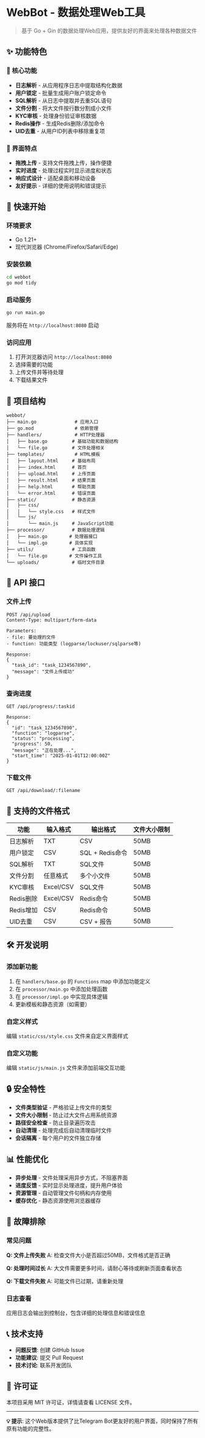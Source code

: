 # WebBot - 数据处理Web工具

> 基于 Go + Gin 的数据处理Web应用，提供友好的界面来处理各种数据文件

## ✨ 功能特色

### 🎯 核心功能
- **日志解析** - 从应用程序日志中提取结构化数据
- **用户锁定** - 批量生成用户账户锁定命令
- **SQL解析** - 从日志中提取并去重SQL语句
- **文件分割** - 将大文件按行数分割成小文件
- **KYC审核** - 处理身份验证审核数据
- **Redis操作** - 生成Redis删除/添加命令
- **UID去重** - 从用户ID列表中移除重复项

### 🌟 界面特点
- **拖拽上传** - 支持文件拖拽上传，操作便捷
- **实时进度** - 处理过程实时显示进度和状态
- **响应式设计** - 适配桌面和移动设备
- **友好提示** - 详细的使用说明和错误提示

## 🚀 快速开始

### 环境要求
- Go 1.21+
- 现代浏览器 (Chrome/Firefox/Safari/Edge)

### 安装依赖
```bash
cd webbot
go mod tidy
```

### 启动服务
```bash
go run main.go
```

服务将在 `http://localhost:8080` 启动

### 访问应用
1. 打开浏览器访问 `http://localhost:8080`
2. 选择需要的功能
3. 上传文件并等待处理
4. 下载结果文件

## 📁 项目结构

```
webbot/
├── main.go              # 应用入口
├── go.mod               # 依赖管理
├── handlers/            # HTTP处理器
│   ├── base.go         # 基础功能和数据结构
│   └── file.go         # 文件处理相关
├── templates/           # HTML模板
│   ├── layout.html     # 基础布局
│   ├── index.html      # 首页
│   ├── upload.html     # 上传页面
│   ├── result.html     # 结果页面
│   ├── help.html       # 帮助页面
│   └── error.html      # 错误页面
├── static/             # 静态资源
│   ├── css/
│   │   └── style.css   # 样式文件
│   └── js/
│       └── main.js     # JavaScript功能
├── processor/          # 数据处理逻辑
│   ├── main.go        # 处理器接口
│   └── impl.go        # 具体实现
├── utils/              # 工具函数
│   └── file.go        # 文件操作工具
└── uploads/            # 临时文件目录
```

## 🔧 API 接口

### 文件上传
```
POST /api/upload
Content-Type: multipart/form-data

Parameters:
- file: 要处理的文件
- function: 功能类型 (logparse/lockuser/sqlparse等)

Response:
{
  "task_id": "task_1234567890",
  "message": "文件上传成功"
}
```

### 查询进度
```
GET /api/progress/:taskid

Response:
{
  "id": "task_1234567890",
  "function": "logparse",
  "status": "processing",
  "progress": 50,
  "message": "正在处理...",
  "start_time": "2025-01-01T12:00:00Z"
}
```

### 下载文件
```
GET /api/download/:filename
```

## 📝 支持的文件格式

| 功能 | 输入格式 | 输出格式 | 文件大小限制 |
|------|----------|----------|--------------|
| 日志解析 | TXT | CSV | 50MB |
| 用户锁定 | CSV | SQL + Redis命令 | 50MB |
| SQL解析 | TXT | SQL文件 | 50MB |
| 文件分割 | 任意格式 | 多个小文件 | 50MB |
| KYC审核 | Excel/CSV | SQL文件 | 50MB |
| Redis删除 | Excel/CSV | Redis命令 | 50MB |
| Redis增加 | CSV | Redis命令 | 50MB |
| UID去重 | CSV | CSV + 报告 | 50MB |

## 🛠️ 开发说明

### 添加新功能
1. 在 `handlers/base.go` 的 `Functions` map 中添加功能定义
2. 在 `processor/main.go` 中添加处理函数
3. 在 `processor/impl.go` 中实现具体逻辑
4. 更新模板和静态资源（如需要）

### 自定义样式
编辑 `static/css/style.css` 文件来自定义界面样式

### 自定义功能
编辑 `static/js/main.js` 文件来添加前端交互功能

## 🔒 安全特性

- **文件类型验证** - 严格验证上传文件的类型
- **文件大小限制** - 防止过大文件占用系统资源
- **路径安全检查** - 防止目录遍历攻击
- **自动清理** - 处理完成后自动清理临时文件
- **会话隔离** - 每个用户的文件独立存储

## 📊 性能优化

- **异步处理** - 文件处理采用异步方式，不阻塞界面
- **进度反馈** - 实时显示处理进度，提升用户体验
- **资源管理** - 自动管理文件句柄和内存使用
- **缓存优化** - 静态资源使用浏览器缓存

## 🐛 故障排除

### 常见问题

**Q: 文件上传失败**
A: 检查文件大小是否超过50MB，文件格式是否正确

**Q: 处理时间过长**
A: 大文件需要更多时间，请耐心等待或刷新页面查看状态

**Q: 下载文件失败**
A: 可能文件已过期，请重新处理

### 日志查看
应用日志会输出到控制台，包含详细的处理信息和错误信息

## 📞 技术支持

- **问题反馈**: 创建 GitHub Issue
- **功能建议**: 提交 Pull Request
- **技术讨论**: 联系开发团队

## 📄 许可证

本项目采用 MIT 许可证，详情请查看 LICENSE 文件。

---

**💡 提示**: 这个Web版本提供了比Telegram Bot更友好的用户界面，同时保持了所有原有功能的完整性。